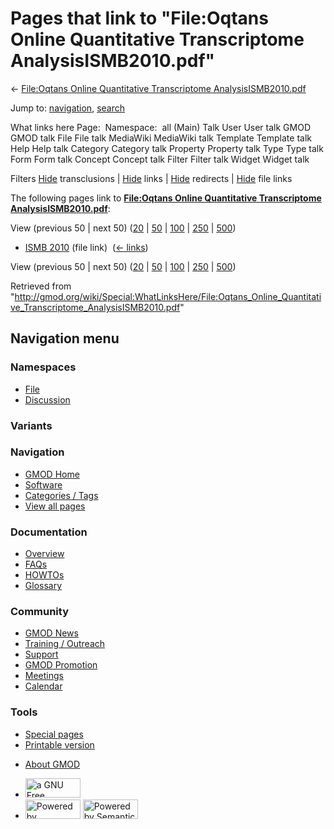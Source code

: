 <div id="mw-page-base" class="noprint">

</div>

<div id="mw-head-base" class="noprint">

</div>

<div id="content" class="mw-body" role="main">

<span id="top"></span>

<div id="mw-js-message" style="display:none;">

</div>



# <span dir="auto">Pages that link to "File:Oqtans Online Quantitative Transcriptome AnalysisISMB2010.pdf"</span>

<div id="bodyContent">

<div id="contentSub">

← [File:Oqtans Online Quantitative Transcriptome
AnalysisISMB2010.pdf](/wiki/File:Oqtans_Online_Quantitative_Transcriptome_AnalysisISMB2010.pdf "File:Oqtans Online Quantitative Transcriptome AnalysisISMB2010.pdf")

</div>

<div id="jump-to-nav" class="mw-jump">

Jump to: [navigation](#mw-navigation), [search](#p-search)

</div>

<div id="mw-content-text">

What links here Page:  Namespace:  all (Main) Talk User User talk GMOD
GMOD talk File File talk MediaWiki MediaWiki talk Template Template talk
Help Help talk Category Category talk Property Property talk Type Type
talk Form Form talk Concept Concept talk Filter Filter talk Widget
Widget talk

Filters
[Hide](/mediawiki/index.php?title=Special:WhatLinksHere/File:Oqtans_Online_Quantitative_Transcriptome_AnalysisISMB2010.pdf&hidetrans=1 "Special:WhatLinksHere/File:Oqtans Online Quantitative Transcriptome AnalysisISMB2010.pdf")
transclusions \|
[Hide](/mediawiki/index.php?title=Special:WhatLinksHere/File:Oqtans_Online_Quantitative_Transcriptome_AnalysisISMB2010.pdf&hidelinks=1 "Special:WhatLinksHere/File:Oqtans Online Quantitative Transcriptome AnalysisISMB2010.pdf")
links \|
[Hide](/mediawiki/index.php?title=Special:WhatLinksHere/File:Oqtans_Online_Quantitative_Transcriptome_AnalysisISMB2010.pdf&hideredirs=1 "Special:WhatLinksHere/File:Oqtans Online Quantitative Transcriptome AnalysisISMB2010.pdf")
redirects \|
[Hide](/mediawiki/index.php?title=Special:WhatLinksHere/File:Oqtans_Online_Quantitative_Transcriptome_AnalysisISMB2010.pdf&hideimages=1 "Special:WhatLinksHere/File:Oqtans Online Quantitative Transcriptome AnalysisISMB2010.pdf")
file links

The following pages link to **[File:Oqtans Online Quantitative
Transcriptome
AnalysisISMB2010.pdf](/wiki/File:Oqtans_Online_Quantitative_Transcriptome_AnalysisISMB2010.pdf "File:Oqtans Online Quantitative Transcriptome AnalysisISMB2010.pdf")**:

View (previous 50 \| next 50)
([20](/mediawiki/index.php?title=Special:WhatLinksHere/File:Oqtans_Online_Quantitative_Transcriptome_AnalysisISMB2010.pdf&limit=20 "Special:WhatLinksHere/File:Oqtans Online Quantitative Transcriptome AnalysisISMB2010.pdf")
\|
[50](/mediawiki/index.php?title=Special:WhatLinksHere/File:Oqtans_Online_Quantitative_Transcriptome_AnalysisISMB2010.pdf&limit=50 "Special:WhatLinksHere/File:Oqtans Online Quantitative Transcriptome AnalysisISMB2010.pdf")
\|
[100](/mediawiki/index.php?title=Special:WhatLinksHere/File:Oqtans_Online_Quantitative_Transcriptome_AnalysisISMB2010.pdf&limit=100 "Special:WhatLinksHere/File:Oqtans Online Quantitative Transcriptome AnalysisISMB2010.pdf")
\|
[250](/mediawiki/index.php?title=Special:WhatLinksHere/File:Oqtans_Online_Quantitative_Transcriptome_AnalysisISMB2010.pdf&limit=250 "Special:WhatLinksHere/File:Oqtans Online Quantitative Transcriptome AnalysisISMB2010.pdf")
\|
[500](/mediawiki/index.php?title=Special:WhatLinksHere/File:Oqtans_Online_Quantitative_Transcriptome_AnalysisISMB2010.pdf&limit=500 "Special:WhatLinksHere/File:Oqtans Online Quantitative Transcriptome AnalysisISMB2010.pdf"))

- [ISMB 2010](/wiki/ISMB_2010 "ISMB 2010") (file link) ‎
  <span class="mw-whatlinkshere-tools">([←
  links](/mediawiki/index.php?title=Special:WhatLinksHere&target=ISMB+2010 "Special:WhatLinksHere"))</span>

View (previous 50 \| next 50)
([20](/mediawiki/index.php?title=Special:WhatLinksHere/File:Oqtans_Online_Quantitative_Transcriptome_AnalysisISMB2010.pdf&limit=20 "Special:WhatLinksHere/File:Oqtans Online Quantitative Transcriptome AnalysisISMB2010.pdf")
\|
[50](/mediawiki/index.php?title=Special:WhatLinksHere/File:Oqtans_Online_Quantitative_Transcriptome_AnalysisISMB2010.pdf&limit=50 "Special:WhatLinksHere/File:Oqtans Online Quantitative Transcriptome AnalysisISMB2010.pdf")
\|
[100](/mediawiki/index.php?title=Special:WhatLinksHere/File:Oqtans_Online_Quantitative_Transcriptome_AnalysisISMB2010.pdf&limit=100 "Special:WhatLinksHere/File:Oqtans Online Quantitative Transcriptome AnalysisISMB2010.pdf")
\|
[250](/mediawiki/index.php?title=Special:WhatLinksHere/File:Oqtans_Online_Quantitative_Transcriptome_AnalysisISMB2010.pdf&limit=250 "Special:WhatLinksHere/File:Oqtans Online Quantitative Transcriptome AnalysisISMB2010.pdf")
\|
[500](/mediawiki/index.php?title=Special:WhatLinksHere/File:Oqtans_Online_Quantitative_Transcriptome_AnalysisISMB2010.pdf&limit=500 "Special:WhatLinksHere/File:Oqtans Online Quantitative Transcriptome AnalysisISMB2010.pdf"))

</div>

<div class="printfooter">

Retrieved from
"<http://gmod.org/wiki/Special:WhatLinksHere/File:Oqtans_Online_Quantitative_Transcriptome_AnalysisISMB2010.pdf>"

</div>

<div id="catlinks" class="catlinks catlinks-allhidden">

</div>

<div class="visualClear">

</div>

</div>

</div>

<div id="mw-navigation">

## Navigation menu

<div id="mw-head">



<div id="left-navigation">

<div id="p-namespaces" class="vectorTabs" role="navigation"
aria-labelledby="p-namespaces-label">

### Namespaces

- <span id="ca-nstab-image"><a
  href="/wiki/File:Oqtans_Online_Quantitative_Transcriptome_AnalysisISMB2010.pdf"
  accesskey="c" title="View the file page [c]">File</a></span>
- <span id="ca-talk"><a
  href="/mediawiki/index.php?title=File_talk:Oqtans_Online_Quantitative_Transcriptome_AnalysisISMB2010.pdf&amp;action=edit&amp;redlink=1"
  accesskey="t"
  title="Discussion about the content page [t]">Discussion</a></span>

</div>

<div id="p-variants" class="vectorMenu emptyPortlet" role="navigation"
aria-labelledby="p-variants-label">

### 

### Variants[](#)

<div class="menu">

</div>

</div>

</div>

<div id="right-navigation">





</div>



</div>

</div>

</div>

<div id="mw-panel">

<div id="p-logo" role="banner">

<a href="/wiki/Main_Page"
style="background-image: url(http://gmod.org/images/GMOD-cogs.png);"
title="Visit the main page"></a>

</div>

<div id="p-Navigation" class="portal" role="navigation"
aria-labelledby="p-Navigation-label">

### Navigation

<div class="body">

- <span id="n-GMOD-Home">[GMOD Home](/wiki/Main_Page)</span>
- <span id="n-Software">[Software](/wiki/GMOD_Components)</span>
- <span id="n-Categories-.2F-Tags">[Categories /
  Tags](/wiki/Categories)</span>
- <span id="n-View-all-pages">[View all
  pages](/wiki/Special:AllPages)</span>

</div>

</div>

<div id="p-Documentation" class="portal" role="navigation"
aria-labelledby="p-Documentation-label">

### Documentation

<div class="body">

- <span id="n-Overview">[Overview](/wiki/Overview)</span>
- <span id="n-FAQs">[FAQs](/wiki/Category:FAQ)</span>
- <span id="n-HOWTOs">[HOWTOs](/wiki/Category:HOWTO)</span>
- <span id="n-Glossary">[Glossary](/wiki/Glossary)</span>

</div>

</div>

<div id="p-Community" class="portal" role="navigation"
aria-labelledby="p-Community-label">

### Community

<div class="body">

- <span id="n-GMOD-News">[GMOD News](/wiki/GMOD_News)</span>
- <span id="n-Training-.2F-Outreach">[Training /
  Outreach](/wiki/Training_and_Outreach)</span>
- <span id="n-Support">[Support](/wiki/Support)</span>
- <span id="n-GMOD-Promotion">[GMOD
  Promotion](/wiki/GMOD_Promotion)</span>
- <span id="n-Meetings">[Meetings](/wiki/Meetings)</span>
- <span id="n-Calendar">[Calendar](/wiki/Calendar)</span>

</div>

</div>

<div id="p-tb" class="portal" role="navigation"
aria-labelledby="p-tb-label">

### Tools

<div class="body">

- <span id="t-specialpages"><a href="/wiki/Special:SpecialPages" accesskey="q"
  title="A list of all special pages [q]">Special pages</a></span>
- <span id="t-print"><a
  href="/mediawiki/index.php?title=Special:WhatLinksHere/File:Oqtans_Online_Quantitative_Transcriptome_AnalysisISMB2010.pdf&amp;printable=yes"
  rel="alternate" accesskey="p"
  title="Printable version of this page [p]">Printable version</a></span>

</div>

</div>

</div>

</div>

<div id="footer" role="contentinfo">

- <span id="footer-places-about">[About
  GMOD](/wiki/GMOD:About "GMOD:About")</span>

<!-- -->

- <span id="footer-copyrightico">[<img src="http://www.gnu.org/graphics/gfdl-logo-small.png" width="88"
  height="31" alt="a GNU Free Documentation License" />](http://www.gnu.org/licenses/fdl-1.3.html)</span>
- <span id="footer-poweredbyico">[<img src="/mediawiki/skins/common/images/poweredby_mediawiki_88x31.png"
  width="88" height="31" alt="Powered by MediaWiki" />](//www.mediawiki.org/)
  [<img
  src="/mediawiki/extensions/SemanticMediaWiki/includes/../resources/images/smw_button.png"
  width="88" height="31" alt="Powered by Semantic MediaWiki" />](https://www.semantic-mediawiki.org/wiki/Semantic_MediaWiki)</span>

<div style="clear:both">

</div>

</div>
